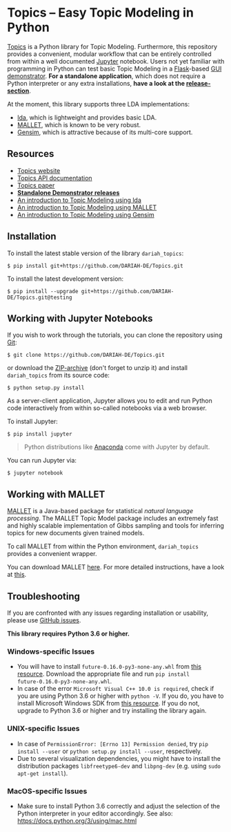 # Topics – Easy Topic Modeling in Python
[Topics](http://dev.digital-humanities.de/ci/job/DARIAH-Topics/doclinks/1/) is a Python library for Topic Modeling. Furthermore, this repository provides a convenient, modular workflow that can be entirely controlled from within a well documented [Jupyter](http://jupyter.org/) notebook. Users not yet familiar with programming in Python can test basic Topic Modeling in a [Flask](http://flask.pocoo.org/)-based [GUI demonstrator](https://github.com/DARIAH-DE/TopicsExplorer). **For a standalone application**, which does not require a Python interpreter or any extra installations, **have a look at the [release-section](https://github.com/DARIAH-DE/Topics/releases)**.

At the moment, this library supports three LDA implementations:
* [lda](http://pythonhosted.org/lda/index.html), which is lightweight and provides basic LDA.
* [MALLET](http://mallet.cs.umass.edu/), which is known to be very robust.
* [Gensim](https://radimrehurek.com/gensim/), which is attractive because of its multi-core support.

## Resources
* [Topics website](http://dev.digital-humanities.de/ci/job/DARIAH-Topics/doclinks/1/)
* [Topics API documentation](http://dev.digital-humanities.de/ci/job/DARIAH-Topics/doclinks/1/docs/gen/modules.html)
* [Topics paper](https://dh2017.adho.org/abstracts/411/411.pdf)
* **[Standalone Demonstrator releases](https://github.com/DARIAH-DE/Topics/releases)**
* [An introduction to Topic Modeling using lda](IntroducingLda.ipynb)
* [An introduction to Topic Modeling using MALLET](IntroducingMallet.ipynb)
* [An introduction to Topic Modeling using Gensim](IntroducingGensim.ipynb)

## Installation
To install the latest stable version of the library `dariah_topics`:

```
$ pip install git+https://github.com/DARIAH-DE/Topics.git
```

To install the latest development version:

```
$ pip install --upgrade git+https://github.com/DARIAH-DE/Topics.git@testing
```

## Working with Jupyter Notebooks
If you wish to work through the tutorials, you can clone the repository using [Git](https://git-scm.com/book/en/v2/Getting-Started-Installing-Git):

```
$ git clone https://github.com/DARIAH-DE/Topics.git
```

or download the [ZIP-archive](https://github.com/DARIAH-DE/Topics/archive/master.zip) (don't forget to unzip it) and install `dariah_topics` from its source code:

```
$ python setup.py install
```

As a server-client application, Jupyter allows you to edit and run Python code interactively from within so-called notebooks via a web browser.

To install Jupyter:

```
$ pip install jupyter
```

> Python distributions like [Anaconda](https://anaconda.org/anaconda/python) come with Jupyter by default.

You can run Jupyter via:

```
$ jupyter notebook
```

## Working with MALLET
[MALLET](http://mallet.cs.umass.edu) is a Java-based package for statistical *natural language processing*. The MALLET Topic Model package includes an extremely fast and highly scalable implementation of Gibbs sampling and tools for inferring topics for new documents given trained models.

To call MALLET from within the Python environment, `dariah_topics` provides a convenient wrapper.

You can download MALLET [here](http://mallet.cs.umass.edu/download.php). For more detailed instructions, have a look at [this](http://programminghistorian.org/lessons/topic-modeling-and-mallet).

## Troubleshooting
If you are confronted with any issues regarding installation or usability, please use [GitHub issues](https://github.com/DARIAH-DE/Topics/issues).

**This library requires Python 3.6 or higher.**

### Windows-specific Issues
* You will have to install `future‑0.16.0‑py3‑none‑any.whl` from [this resource](http://www.lfd.uci.edu/~gohlke/pythonlibs/). Download the appropriate file and run `pip install future‑0.16.0‑py3‑none‑any.whl`.
* In case of the error `Microsoft Visual C++ 10.0 is required`, check if you are using Python 3.6 or higher with `python -V`. If you do, you have to install Microsoft Windows SDK from [this resource](www.microsoft.com/download/details.aspx?id=8279). If you do not, upgrade to Python 3.6 or higher and try installing the library again.

### UNIX-specific Issues
* In case of `PermissionError: [Errno 13] Permission denied`, try `pip install --user` or `python setup.py install --user`, respectively.
* Due to several visualization dependencies, you might have to install the distribution packages `libfreetype6-dev` and `libpng-dev` (e.g. using `sudo apt-get install`).

### MacOS-specific Issues
* Make sure to install Python 3.6 correctly and adjust the selection of the Python interpreter in your editor accordingly. See also: https://docs.python.org/3/using/mac.html
